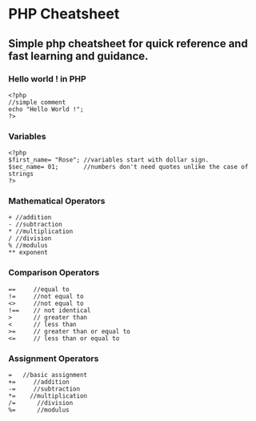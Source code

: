 # PHP Cheatsheet
## Simple php cheatsheet for quick reference and fast learning and guidance.

### Hello world ! in PHP

```
<?php
//simple comment
echo "Hello World !";
?> 
```
### Variables
  
 ```
 <?php
 $first_name= "Rose"; //variables start with dollar sign.
 $sec_name= 01;       //numbers don't need quotes unlike the case of strings
 ?>
 ```
 ### Mathematical Operators
 
```
+ //addition
- //subtraction
* //multiplication
/ //division
% //modulus
** exponent
 ```
 
 ### Comparison Operators
 ```
 ==     //equal to 
 !=     //not equal to
 <>     //not equal to
 !==    // not identical
 >      // greater than
 <      // less than
 >=     // greater than or equal to 
 <=     // less than or equal to 
 ```
  ### Assignment Operators
 ```
 =   //basic assignment 
 +=     //addition
 -=     //subtraction
 *=    //multiplication
 /=      //division
 %=      //modulus
 
 ```
 
 
 
 
 
 
 
 
 
 
 



